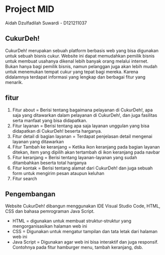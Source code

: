 # Project MID
Aidah Dzulfadilah Suwardi - D121211037

## CukurDeh!
CukurDeh! merupakan sebuah platform berbasis web yang bisa digunakan untuk sebuah bisnis cukur. Website ini dapat memudahkan pemilik bisnis untuk membuat usahanya dikenal lebih banyak orang melalui internet. Bukan hanya bagi pemilik bisnis, namun pelanggan juga akan lebih mudah untuk menemukan tempat cukur yang tepat bagi mereka. Karena didalamnya terdapat informasi yang lengkap dan berbagai fitur yang menarik.

## fitur
1. Fitur about = Berisi tentang bagaimana pelayanan di CukurDeh!, apa saja yang ditawarkan dalam pelayanan di CukurDeh!, dan juga fasilitas serta manfaat yang bisa didapatkan.
2. Fitur layanan = Berisi tentang apa saja layanan unggulan yang bisa didapatkan di CukurDeh! beserta harganya.
3. Fitur detail di bagian layanan = Terdapat penjelasan detail mengenai layanan yang ditawarkan
4. Fitur Tambah ke keranjang = Ketika ikon keranjang pada bagian layanan ditekan, item yang dipilih akan tertambah di ikon keranjang pada navbar
5. Fitur keranjang = Berisi tentang layanan-layanan yang sudah ditambahkan beserta total harganya
6. Fitur kontak = Berisi tentang alamat dari CukurDeh! dan juga sebuah form untuk mengirim pesan ataupun keluhan
7. Fitur search

## Pengembangan
Website CukurDeh! dibangun menggunakan IDE Visual Studio Code, HTML, CSS dan bahasa pemrograman Java Script.
- HTML         = digunakan untuk membuat struktur-struktur yang mengorganisasikan halaman web ini
- CSS          = Digunakan untuk mengatur tampilan dan tata letak dari halaman web ini
- Java Script  = Digunakan agar web ini bisa interaktif dan juga responsif. Contohnya pada fitur hamburger menu, tambah keranjang, dsb.
